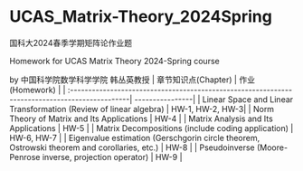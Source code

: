 # UCAS_Matrix-Theory_2024Spring

国科大2024春季学期矩阵论作业题 

Homework for UCAS Matrix Theory 2024-Spring course

by 中国科学院数学科学学院 韩丛英教授
| 章节知识点(Chapter)                                                                            | 作业(Homework)  | 
| :----------------------------------------------------------------------------------------------| ----------------| 
| Linear Space and Linear Transformation (Review of linear algebra)                              | HW-1, HW-2, HW-3| 
| Norm Theory of Matrix and Its Applications                                                     | HW-4            | 
| Matrix Analysis and Its Applications                                                           | HW-5            | 
| Matrix Decompositions (include coding application)                                             | HW-6, HW-7      | 
| Eigenvalue estimation (Gerschgorin circle theorem, Ostrowski theorem and corollaries, etc.)    | HW-8            | 
| Pseudoinverse (Moore-Penrose inverse, projection operator)                                     | HW-9            | 
